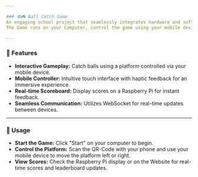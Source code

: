 ```yaml
---

### ⚽🎮 Ball Catch Game
An engaging school project that seamlessly integrates hardware and software to deliver an interactive gaming experience.
The Game runs on your Computer, control the game using your mobile device, and view scores in real-time on a Raspberry Pi or on the Website.

---
```


### 📱 Features
- **Interactive Gameplay:** Catch balls using a platform controlled via your mobile device.
- **Mobile Controller:** Intuitive touch interface with haptic feedback for an immersive experience.
- **Real-time Scoreboard:** Display scores on a Raspberry Pi for instant feedback.
- **Seamless Communication:** Utilizes WebSocket for real-time updates between devices.

---

### 📖 Usage
- **Start the Game:** Click "Start" on your computer to begin.
- **Control the Platform:** Scan the QR-Code with your phone and use your mobile device to move the platform left or right.
- **View Scores:** Check the Raspberry Pi display or on the Website for real-time scores and leaderboard updates.
